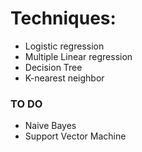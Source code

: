 # Techniques:
* Logistic regression
* Multiple Linear regression
* Decision Tree
* K-nearest neighbor

### TO DO
* Naive Bayes
* Support Vector Machine
